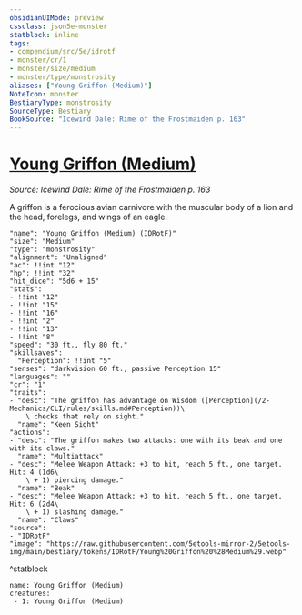 ```yaml
---
obsidianUIMode: preview
cssclass: json5e-monster
statblock: inline
tags:
- compendium/src/5e/idrotf
- monster/cr/1
- monster/size/medium
- monster/type/monstrosity
aliases: ["Young Griffon (Medium)"]
NoteIcon: monster
BestiaryType: monstrosity
SourceType: Bestiary
BookSource: "Icewind Dale: Rime of the Frostmaiden p. 163"
---
```

# [Young Griffon (Medium)](2-Mechanics/CLI/bestiary/monstrosity/young-griffon-medium-idrotf.md)
*Source: Icewind Dale: Rime of the Frostmaiden p. 163*  

A griffon is a ferocious avian carnivore with the muscular body of a lion and the head, forelegs, and wings of an eagle.

```statblock
"name": "Young Griffon (Medium) (IDRotF)"
"size": "Medium"
"type": "monstrosity"
"alignment": "Unaligned"
"ac": !!int "12"
"hp": !!int "32"
"hit_dice": "5d6 + 15"
"stats":
- !!int "12"
- !!int "15"
- !!int "16"
- !!int "2"
- !!int "13"
- !!int "8"
"speed": "30 ft., fly 80 ft."
"skillsaves":
  "Perception": !!int "5"
"senses": "darkvision 60 ft., passive Perception 15"
"languages": ""
"cr": "1"
"traits":
- "desc": "The griffon has advantage on Wisdom ([Perception](/2-Mechanics/CLI/rules/skills.md#Perception))\
    \ checks that rely on sight."
  "name": "Keen Sight"
"actions":
- "desc": "The griffon makes two attacks: one with its beak and one with its claws."
  "name": "Multiattack"
- "desc": "Melee Weapon Attack: +3 to hit, reach 5 ft., one target. Hit: 4 (1d6\
    \ + 1) piercing damage."
  "name": "Beak"
- "desc": "Melee Weapon Attack: +3 to hit, reach 5 ft., one target. Hit: 6 (2d4\
    \ + 1) slashing damage."
  "name": "Claws"
"source":
- "IDRotF"
"image": "https://raw.githubusercontent.com/5etools-mirror-2/5etools-img/main/bestiary/tokens/IDRotF/Young%20Griffon%20%28Medium%29.webp"
```
^statblock

```encounter-table
name: Young Griffon (Medium)
creatures:
 - 1: Young Griffon (Medium)
```